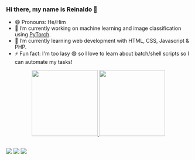 ### Hi there, my name is Reinaldo 👋

<!--
**reinaldogpn/reinaldogpn** is a ✨ _special_ ✨ repository because its `README.md` (this file) appears on your GitHub profile.

Here are some ideas to get you started:

- 🔭 I’m currently working on ...
- 🌱 I’m currently learning ...
- 👯 I’m looking to collaborate on ...
- 🤔 I’m looking for help with ...
- 💬 Ask me about ...
- 📫 How to reach me: ...
- 😄 Pronouns: ...
- ⚡ Fun fact: ...

-->

- 😄 Pronouns: He/Him
- 🔭 I’m currently working on machine learning and image classification using <a href="https://pytorch.org">PyTorch</a>.
- 🌱 I’m currently learning web development with HTML, CSS, Javascript & PHP.
- ⚡ Fun fact: I'm too lasy 😄 so I love to learn about batch/shell scripts so I can automate my tasks!

<div align="center">
  <a href="https://github.com/reinaldogpn">
  <img height="180em" src="https://github-readme-stats.vercel.app/api?username=reinaldogpn&show_icons=true&theme=vision-friendly-dark&include_all_commits=true&count_private=true"/>
  <img height="180em" src="https://github-readme-stats.vercel.app/api/top-langs/?username=reinaldogpn&layout=compact&langs_count=7&theme=vision-friendly-dark"/>
</div>
  
  ##
  
<div>
  <a href = "mailto:reinaldo.neto@ufv.br"><img src="https://img.shields.io/badge/-Gmail-%23333?style=for-the-badge&logo=gmail&logoColor=white" target="_blank"></a>
  <a href= "https://www.linkedin.com/in/reinaldogpn" target="_blank"><img src="https://img.shields.io/badge/-LinkedIn-%230077B5?style=for-the-badge&logo=linkedin&logoColor=white" target="_blank"></a>
  <a href = "http://t.me/reinaldogpn"><img src="https://img.shields.io/badge/Telegram-2CA5E0?style=for-the-badge&logo=telegram&logoColor=white" target="_blank"</a>
</div>
